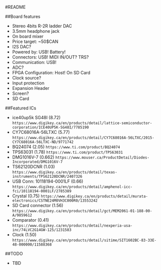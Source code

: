 #README

##Board features

* Stereo 4bits R-2R ladder DAC
* 3.5mm headphone jack
* On board mixer
* Price target: ~50$CAN
* I2S DAC?
* Powered by: USB! Battery!
* Connectors: USB! MIDI IN/OUT? TRS?
* Communication: USB!
* ADC?
* FPGA Configuration: Host! On SD Card
* Clock source?
* Input protection
* Expansion Header
* Screen?
* SD Card

##Featured ICs

* ice40up5k SG48I (8.72) `https://www.digikey.ca/en/products/detail/lattice-semiconductor-corporation/ICE40UP5K-SG48I/7785190`
* CY7C68016A-56LTXC (5.77) `https://www.digikey.ca/en/products/detail/CY7C68016A-56LTXC/2015-CY7C68016A-56LTXC-ND/9771742`
* BQ24074 (2.05) `https://www.ti.com/product/BQ24074`
* TPS63031 (1.78) `https://www.ti.com/product/TPS63031`
* DMG1016V-7 (0.662) `https://www.mouser.ca/ProductDetail/Diodes-Incorporated/DMG1016V-7`
* TS62120DCNR (1.03) `https://www.digikey.ca/en/products/detail/texas-instruments/TPS62120DCNR/2407326`
* USB Conn: 10118194-0001LF (0.66) `https://www.digikey.ca/en/products/detail/amphenol-icc-fci/10118194-0001LF/2785389`
* Crystal (0.75) `https://www.digikey.ca/en/products/detail/murata-electronics/CSTNE24M0VH3C000R0/13553242`
* SD Card connector (1.56) `https://www.digikey.ca/en/products/detail/gct/MEM2061-01-188-00-A/9859612`
* Comparator (0.41) `https://www.digikey.ca/en/products/detail/nexperia-usa-inc/74LVC2G14GW-125/1231583`
* Clock (1.50) `https://www.digikey.ca/en/products/detail/sitime/SIT1602BC-83-33E-48-000000/11588368`

##TODO

* TBD
